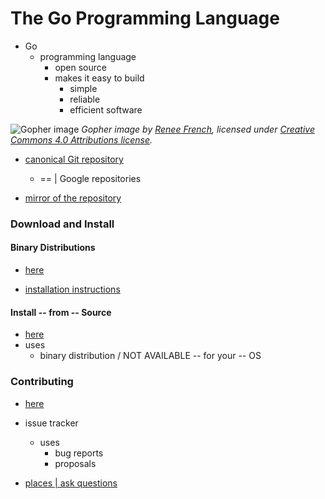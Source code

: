 # The Go Programming Language

* Go
  * programming language
    * open source
    * makes it easy to build
      * simple
      * reliable
      * efficient software

![Gopher image](https://golang.org/doc/gopher/fiveyears.jpg)
*Gopher image by [Renee French][rf], licensed under [Creative Commons 4.0 Attributions license][cc4-by].*

* [canonical Git repository](https://go.googlesource.com/go)
  * == | Google repositories

* [mirror of the repository](https://github.com/golang/go)

### Download and Install

#### Binary Distributions

* [here](https://go.dev/dl/) 

* [installation instructions](https://go.dev/doc/install)

#### Install -- from -- Source

* [here](https://go.dev/doc/install/source)
* uses
  * binary distribution / NOT AVAILABLE -- for your -- OS

### Contributing

* [here](https://go.dev/doc/contribute) 

* issue tracker 
  * uses
    * bug reports
    * proposals
* [places | ask questions](https://go.dev/wiki/Questions) 

[rf]: https://reneefrench.blogspot.com/
[cc4-by]: https://creativecommons.org/licenses/by/4.0/
